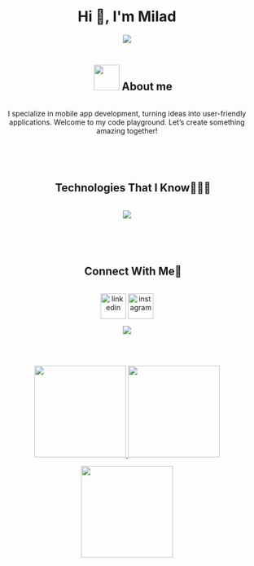 <h1 align="center">Hi 👋, I'm Milad</a></h1>
<p align="center">
  <a href="https://github.com/DenverCoder1/readme-typing-svg"><img src="https://readme-typing-svg.herokuapp.com?font=Time+New+Roman&color=cyan&size=25&center=true&vCenter=true&width=600&height=100&lines=Software+developer,;++;Mobile+application+developer,;Flutter+and+Swift+lover&hearts,;<3"></a>
</p>

<!-- About me -->
<div id="user-content-toc">
  <ul align="center">
    <summary><h2 style="display: inline-block"><picture><img src = "https://github.com/7oSkaaa/7oSkaaa/blob/main/Images/about_me.gif?raw=true" width = 50px></picture> About me</h2></summary>
  </ul>
</div>
<p align="center"> I specialize in mobile app development, turning ideas into user-friendly applications. Welcome to my code playground. Let’s create something amazing together!</p>
<br></br>

<!-- Tech stack -->
<div id="user-content-toc">
  <ul align="center">
    <summary><h2 style="display: inline-block">Technologies That I Know👨🏻‍💻</h2></summary>
  </ul>
</div>
<!--tech stack icons-->
<p align="center">
  <a href="https://skillicons.dev">
    <img src="https://skillicons.dev/icons?i=flutter,dart,swift,git,c,cpp,java,kotlin,figma,firebase,github,html,css,bootstrap,materialui,mongodb,mysql,postman,arduino,vscode&perline=14" />
  </a>
</p>
<br></br>


<!-- Connect with me -->
<!--h2 without bottom border-->
<div id="user-content-toc">
  <ul align="center">
    <summary><h2 style="display: inline-block">Connect With Me🤝</h2></summary>
  </ul>
</div>

<!--icons and links-->
<p align="center">
<a href="https://www.linkedin.com/in/miladkhalighi/" target="blank"><img align="center" src="https://user-images.githubusercontent.com/88904952/234979284-68c11d7f-1acc-4f0c-ac78-044e1037d7b0.png" alt="linkedin" height="50" width="50" /></a>
<a href="https://instagram.com/milaacode" target="blank"><img align="center" src="https://user-images.githubusercontent.com/88904952/234981169-2dd1e58f-4b7e-468c-8213-034ba62156c3.png" alt="instagram" height="50" width="50" /></a>
</p>


<!--profile visit count-->
<div align="center">
  
[![](https://visitcount.itsvg.in/api?id=miladkhalighi&icon=3&color=6)](https://visitcount.itsvg.in)
  
</div>
<br></br>

<p align="center">
<a href="https://github.com/AVS1508">
  <img height="180em" src="https://github-readme-stats-eight-theta.vercel.app/api?username=miladkhalighi&show_icons=true&theme=city_light&include_all_commits=true&count_private=true"/>
  <img height="180em" src="https://github-readme-stats-eight-theta.vercel.app/api/top-langs/?username=miladkhalighi&layout=compact&langs_count=8&theme=city_light"/>
</a>
</p>
<p align="center">
<a href="https://github.com/AVS1508">
  <img height="180em" src="https://github-readme-streak-stats.herokuapp.com/?user=miladkhalighi&theme=city_light&hide_border=false"/>
</a>
</p>


